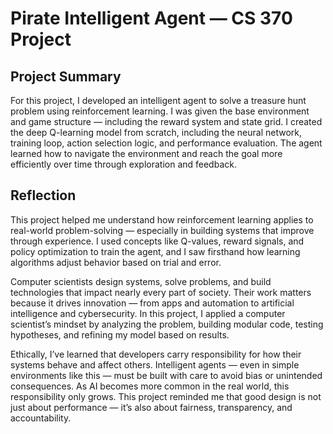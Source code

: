 # Pirate Intelligent Agent — CS 370 Project

## Project Summary

For this project, I developed an intelligent agent to solve a treasure hunt problem using reinforcement learning. I was given the base environment and game structure — including the reward system and state grid. I created the deep Q-learning model from scratch, including the neural network, training loop, action selection logic, and performance evaluation. The agent learned how to navigate the environment and reach the goal more efficiently over time through exploration and feedback.

## Reflection

This project helped me understand how reinforcement learning applies to real-world problem-solving — especially in building systems that improve through experience. I used concepts like Q-values, reward signals, and policy optimization to train the agent, and I saw firsthand how learning algorithms adjust behavior based on trial and error.

Computer scientists design systems, solve problems, and build technologies that impact nearly every part of society. Their work matters because it drives innovation — from apps and automation to artificial intelligence and cybersecurity. In this project, I applied a computer scientist’s mindset by analyzing the problem, building modular code, testing hypotheses, and refining my model based on results.

Ethically, I’ve learned that developers carry responsibility for how their systems behave and affect others. Intelligent agents — even in simple environments like this — must be built with care to avoid bias or unintended consequences. As AI becomes more common in the real world, this responsibility only grows. This project reminded me that good design is not just about performance — it’s also about fairness, transparency, and accountability.

